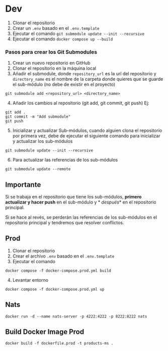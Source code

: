 # Dev

1. Clonar el repositorio
2. Crear un `.env` basado en el `.env.template`
3. Ejecutar el comando `git submodule update --init --recursive`
4. Ejecutar el comando `docker compose up --build`

### Pasos para crear los Git Submodules

1. Crear un nuevo repositorio en GitHub
2. Clonar el repositorio en la máquina local
3. Añadir el submodule, donde `repository_url` es la url del repositorio y `directory_name` es el nombre de la carpeta
   donde quieres que se guarde el sub-módulo (no debe de existir en el proyecto)

```
git submodule add <repository_url> <directory_name>
```

4. Añadir los cambios al repositorio (git add, git commit, git push)
   Ej:

```
git add .
git commit -m "Add submodule"
git push
```

5. Inicializar y actualizar Sub-módulos, cuando alguien clona el repositorio por primera vez, debe de ejecutar el
   siguiente comando para inicializar y actualizar los sub-módulos

```
git submodule update --init --recursive
```

6. Para actualizar las referencias de los sub-módulos

```
git submodule update --remote
```

## Importante

Si se trabaja en el repositorio que tiene los sub-módulos, **primero actualizar y hacer push** en el sub-módulo y *
*después** en el repositorio principal.

Si se hace al revés, se perderán las referencias de los sub-módulos en el repositorio principal y tendremos que resolver
conflictos.

##  Prod

1. Clonar el repositorio
2. Crear el archivo `.env` basado en el `.env.template`
3. Ejecutar el comando
```shell
docker compose -f docker-compose.prod.yml build
```
4. Levantar entorno
```shell
docker compose -f docker-compose.prod.yml up
```


## Nats

`docker run -d --name nats-server -p 4222:4222 -p 8222:8222 nats`

## Build Docker Image Prod

```shell
docker build -f dockerfile.prod -t products-ms .
```